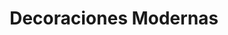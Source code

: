 ---
title: "Decoraciones Modernas"
url: /ciudad-de-panama/decoraciones-modernas/
shop: Raumausstattung
---